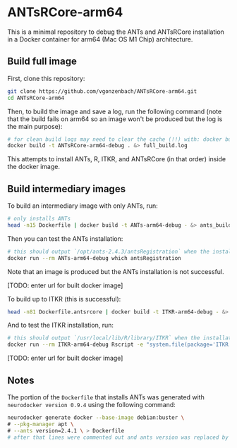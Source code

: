 # ANTsRCore-arm64

This is a minimal repository to debug the ANTs and ANTsRCore installation in a Docker container for arm64 (Mac OS M1 Chip) architecture.

## Build full image

First, clone this repository:

```sh
git clone https://github.com/vgonzenbach/ANTsRCore-arm64.git
cd ANTsRCore-arm64
```

Then, to build the image and save a log, run the following command (note that the build fails on arm64 so an image won't be produced but the log is the main purpose):

```sh
# for clean build logs may need to clear the cache (!!) with: docker builder prune -a
docker build -t ANTsRCore-arm64-debug . &> full_build.log
```

This attempts to install ANTs, R, ITKR, and ANTsRCore (in that order) inside the docker image.

##  Build intermediary images

To build an intermediary image with only ANTs, run:

```sh
# only installs ANTs
head -n15 Dockerfile | docker build -t ANTs-arm64-debug - &> ants_build.log
```

Then you can test the ANTs installation: 
```sh
# this should output `/opt/ants-2.4.3/antsRegistration` when the installation is successful
docker run --rm ANTs-arm64-debug which antsRegistration
```

Note that an image is produced but the ANTs installation is not successful.

[TODO: enter url for built docker image]

To build up to ITKR (this is successful):

```sh
head -n81 Dockerfile.antsrcore | docker build -t ITKR-arm64-debug - &> itkr_build.log
```

And to test the ITKR installation, run:

```sh
# this should output `/usr/local/lib/R/library/ITKR` when the installation is successful
docker run --rm ITKR-arm64-debug Rscript -e "system.file(package='ITKR')"
```

[TODO: enter url for built docker image]

## Notes

The portion of the `Dockerfile` that installs ANTs was generated with `neurodocker version 0.9.4` using the following command:

```sh
neurodocker generate docker --base-image debian:buster \
# --pkg-manager apt \
# --ants version=2.4.1 \ > Dockerfile
# after that lines were commented out and ants version was replaced by 2.4.3 throughout the resulting Dockerfile
```
